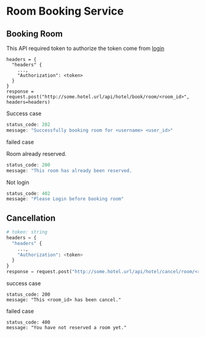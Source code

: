 # Room Booking Service

## Booking Room
This API required token to authorize the token come from [login](RESTful.md?id=Login)
```
headers = {
  "headers" {
    ...,
    "Authorization": <token>
  }
}
response = request.post("http://some.hotel.url/api/hotel/book/room/<room_id>", headers=headers)
```

Success case
```js
status_code: 202
message: "Successfully booking room for <username> <user_id>"
```

failed case

Room already reserved.
```js
status_code: 200
message: "This room has already been reserved.
```

Not login
```js
status_code: 402
message: "Please Login before booking room"
```

## Cancellation
```py
# token: string
headers = {
  "headers" {
    ...,
    "Authorization": <token>
  }
}
response = request.post("http://some.hotel.url/api/hotel/cancel/room/<room_id>", headers=headers)
```

success case
```
status_code: 200
message: "This <room_id> has been cancel."
```

failed case
```
status_code: 400
message: "You have not reserved a room yet."
```
